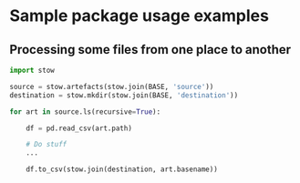 # Sample package usage examples

## Processing some files from one place to another

```python
import stow

source = stow.artefacts(stow.join(BASE, 'source'))
destination = stow.mkdir(stow.join(BASE, 'destination'))

for art in source.ls(recursive=True):

    df = pd.read_csv(art.path)

    # Do stuff
    ...

    df.to_csv(stow.join(destination, art.basename))
```
